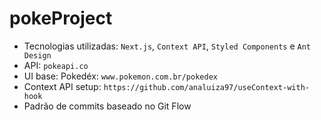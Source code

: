 # pokeProject

- Tecnologias utilizadas: `Next.js`, `Context API`, `Styled Components` e `Ant Design` </br>
- API: `pokeapi.co` </br>
- UI base: Pokedéx: `www.pokemon.com.br/pokedex` </br>
- Context API setup: `https://github.com/analuiza97/useContext-with-hook` </br>
- Padrão de commits baseado no Git Flow </br>
